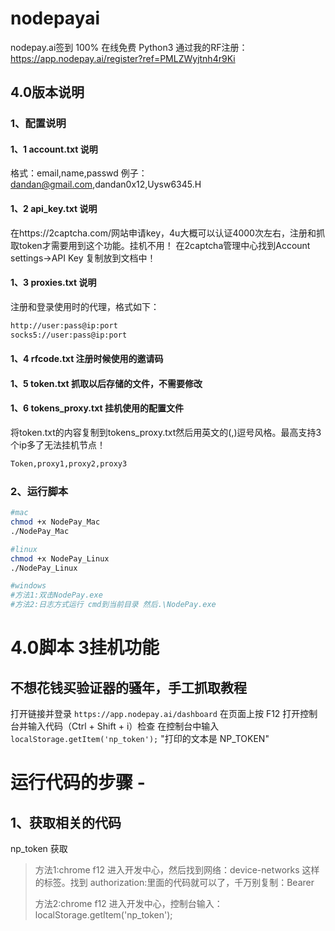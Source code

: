 # nodepayai
nodepay.ai签到 100% 在线免费 Python3
通过我的RF注册：https://app.nodepay.ai/register?ref=PMLZWyjtnh4r9Ki

## 4.0版本说明
### 1、配置说明
#### 1、1 account.txt 说明
格式：email,name,passwd
例子：dandan@gmail.com,dandan0x12,Uysw6345.H
#### 1、2 api_key.txt 说明
在https://2captcha.com/网站申请key，4u大概可以认证4000次左右，注册和抓取token才需要用到这个功能。挂机不用！
在2captcha管理中心找到Account settings->API Key 复制放到文档中！
#### 1、3 proxies.txt 说明
注册和登录使用时的代理，格式如下：
```txt
http://user:pass@ip:port
socks5://user:pass@ip:port
```
#### 1、4 rfcode.txt 注册时候使用的邀请码

#### 1、5 token.txt 抓取以后存储的文件，不需要修改

#### 1、6 tokens_proxy.txt 挂机使用的配置文件
将token.txt的内容复制到tokens_proxy.txt然后用英文的(,)逗号风格。最高支持3个ip多了无法挂机节点！
```txt
Token,proxy1,proxy2,proxy3
```

### 2、运行脚本
```bash
#mac
chmod +x NodePay_Mac
./NodePay_Mac

#linux
chmod +x NodePay_Linux
./NodePay_Linux

#windows
#方法1:双击NodePay.exe
#方法2:日志方式运行 cmd到当前目录 然后.\NodePay.exe
```


# 4.0脚本 3挂机功能
## 不想花钱买验证器的骚年，手工抓取教程
打开链接并登录 ``https://app.nodepay.ai/dashboard``
在页面上按 F12 打开控制台并输入代码（Ctrl + Shift + i）检查
在控制台中输入 ``localStorage.getItem('np_token');``
"打印的文本是 NP_TOKEN"

# 运行代码的步骤 -
## 1、获取相关的代码

np_token 获取

>方法1:chrome f12 进入开发中心，然后找到网络：device-networks 这样的标签。找到 authorization:里面的代码就可以了，千万别复制：Bearer
>
>方法2:chrome f12 进入开发中心，控制台输入：localStorage.getItem('np_token');

